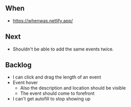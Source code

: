 ## When

- https://whenwas.netlify.app/

## Next

- Shouldn't be able to add the same events twice.

## Backlog

- I can click and drag the length of an event
- Event hover
  - Also the description and location should be visible
  - The event should come to forefront
- I can't get autofill to stop showing up
